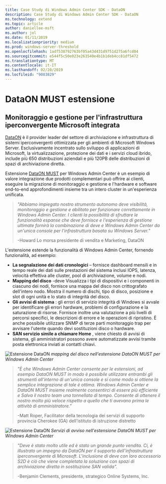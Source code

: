 ```yaml
---
title: Case Study di Windows Admin Center SDK - DataON
description: Case Study di Windows Admin Center SDK - DataON
ms.technology: extend
ms.topic: article
author: daniellee-msft
ms.author: jol
ms.date: 01/11/2019
ms.localizationpriority: medium
ms.prod: windows-server-threshold
ms.openlocfilehash: 1adf538792763bf05a43d431d9751d275a6fcd04
ms.sourcegitcommit: e544f5c50e023e263540e4b1b1deb4cc81df5472
ms.translationtype: MT
ms.contentlocale: it-IT
ms.lasthandoff: 02/20/2019
ms.locfileid: "9083829"
---
```

# DataON MUST estensione

## Monitoraggio e gestione per l'infrastruttura iperconvergente Microsoft integrata

[DataON](http://www.dataonstorage.com/) è il provider leader del settore di archiviazione e infrastruttura di sistemi iperconvergenti ottimizzata per gli ambienti di Microsoft Windows Server. Esclusivamente incentrato sullo sviluppo di applicazioni di Microsoft, la virtualizzazione, protezione dei dati e i servizi cloud ibrido, include più 650 distribuzioni aziendali e più 120PB delle distribuzioni di spazi di archiviazione diretta.

Estensione [DataON MUST](http://www.dataonstorage.com/must) per Windows Admin Center è un esempio di valore integrazione due prodotti complementari può offrire ai clienti, eseguire la migrazione di monitoraggio e gestione e l'hardware e software end-to-end approfondimenti insieme tra un intero cluster in un'esperienza unificata.

> <cite>"Abbiamo impiegato nostro strumento autonomo deve visibilità, monitoraggio e gestione e abilitato per funzionare correttamente in Windows Admin Center. I clienti la possibilità di sfruttare le funzionalità espanse che deve fornisce e l'esperienza di gestione ultimate fornirà la combinazione di deve e Windows Admin Center da un'unica console per l'infrastruttura basata su Windows Server."</cite>
>
> -Howard Lo morsa presidente di vendita e Marketing, DataON

L'estensione estende la funzionalità di Windows Admin Center, fornendo funzionalità, ad esempio:
- **La segnalazione dei dati cronologici** – fornisce dashboard mensili e in tempo reale dei dati sulle prestazioni del sistema inclusi IOPS, latenza, velocità effettiva alle cluster, pool di archiviazione, volume e nodi.
- **Mapping del disco** -deve Visualizza i tipi di dispositivi e i componenti in ciascuno dei nodi, fornisce una mappa del disco non crittografato dell'intero nodo. Mostra il numero di dischi, tipo di disco, posizione e slot di ogni unità e lo stato di integrità del disco.
- **Gli avvisi di sistema** : gli errori di servizio integrità di Windows si avvale per identificare gli errori hardware, problemi di configurazione e la saturazione di risorse. Fornisce inoltre una valutazione a più livelli di percorsi specifici, le descrizioni di errore e le operazioni di ripristino. È anche possibile utilizzare SNMP di terze parti monitoraggio trap per avvisare l'utente quando devi sostituzioni disco o hardware.
- **SAN servizio simile a chiamare Home** , viene chiesto di avvisi di sistema, gli amministratori possono avere automatizzate avvisi tramite posta elettronica inviati ai contatti chiavi.

![Estensione DataON](../../media/extend-case-study-dataon/dataon-1.png)
*mapping del disco nell'estensione DataON MUST per Windows Admin Center*

> <cite>"È che Windows Admin Center consente per le estensioni, ad esempio DataON MUST in modo è possibile utilizzare entrambi gli strumenti all'interno di un'unica console e si come modo si ottiene la semplice integrazione di tale è ottima. Windows Admin Center e DataON MUST insieme realmente consentirci di essere più efficiente e Salva il nostro team una tonnellata di tempo. Consente di ottenere il nostro molto più veloce rispetto a quello che ti avevano prima le attività di amministratore."</cite>
>
> -Matt Roper, Facilitator della tecnologia dei servizi di supporto provincia Cherokee (GA) dell'istituto di istruzione distretto

![Estensione DataON](../../media/extend-case-study-dataon/dataon-2.png)
*Servizi di avviso nell'estensione DataON MUST per Windows Admin Center*

> <cite>"Deve è stato molto utile ed è stato un grande punto vendita. Ci, è illustrato un impegno da DataON per il supporto dell'infrastruttura iperconvergente di Microsoft. L'inclusione di deve con loro accessorio S2D è ciò che viene completata la soluzione con spazi di archiviazione diretta in sostituzione SAN valida". </cite>
>
> -Benjamin Clements, presidente, strategico Online Systems, Inc.